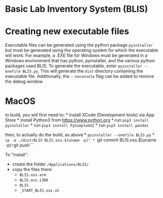 # Basic Lab Inventory System (BLIS)

# Creating new executable files
Executable files can be generated using the python package `pyinstaller` but must be generated using the operating system for which the executable will work. For example, a .EXE file for Windows must be generated in a Windows environment that has python, pyinstaller, and the various python packages used BLIS. To generate the executable, enter `pyinstaller --onefile BLIS.py`. This will generate the `dist` directory containing the executable file. Additionally, the `--noconsole` flag can be added to remove the debug window

# MacOS

to build, you will first need to:
	* install XCode (Development tools) via App Store
	* install Python3 from https://www.python.org
	* run ```pip3 install pyinstaller``` 
	* run ```pip3 install PySimpleGUI```
	* run ```pip3 install pandas```

then, to actually do the build, as above
	* ```pyinstaller --onefile BLIS.py```
	* ```cp -a ./dist/BLIS BLIS.osx.$(uname -p)"
	* ```git commit BLIS.osx.$(uname -p)```
	* ```git push```

To "install":
   * create the folder ```/Applications/BLIS/``` 
   * copy the files there:
       * ```BLIS.osx.arm```
       * ```BLIS.osx.i386```
       * ```BLIS```
       * ```_START_BLIS.osx.sh```



